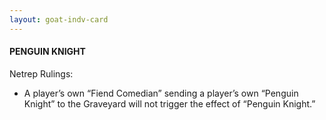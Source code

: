 ```yaml
---
layout: goat-indv-card
---
```


#### PENGUIN KNIGHT

Netrep Rulings:

*   A player’s own “Fiend Comedian” sending a player’s own “Penguin Knight” to the Graveyard will not trigger the effect of “Penguin Knight.”